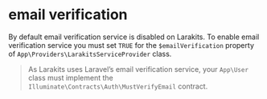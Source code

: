 # email verification
By default email verification service is disabled on Larakits. To enable email verification service you must set `TRUE` for the `$emailVerification` property of `App\Providers\LarakitsServiceProvider` class.

> As Larakits uses Laravel’s email verification service, your `App\User` class must implement the `Illuminate\Contracts\Auth\MustVerifyEmail` contract.  